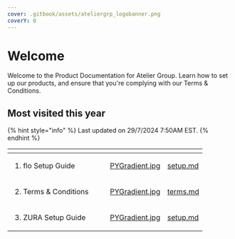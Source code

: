 ```yaml
---
cover: .gitbook/assets/ateliergrp_logobanner.png
coverY: 0
---
```


# Welcome

Welcome to the Product Documentation for Atelier Group. Learn how to set up our products, and ensure that you're complying with our Terms & Conditions.

## Most visited this year

{% hint style="info" %}
Last updated on 29/7/2024 7:50AM EST.
{% endhint %}

<table data-view="cards"><thead><tr><th></th><th></th><th></th><th data-hidden data-card-cover data-type="files"></th><th data-hidden data-card-target data-type="content-ref"></th></tr></thead><tbody><tr><td><ol><li>flo Setup Guide</li></ol></td><td></td><td></td><td><a href=".gitbook/assets/PYGradient.jpg">PYGradient.jpg</a></td><td><a href="flo/setup.md">setup.md</a></td></tr><tr><td><ol start="2"><li>Terms &#x26; Conditions</li></ol></td><td></td><td></td><td><a href=".gitbook/assets/PYGradient.jpg">PYGradient.jpg</a></td><td><a href="getting-started/terms.md">terms.md</a></td></tr><tr><td><ol start="3"><li>ZURA Setup Guide</li></ol></td><td></td><td></td><td><a href=".gitbook/assets/PYGradient.jpg">PYGradient.jpg</a></td><td><a href="zura/setup.md">setup.md</a></td></tr></tbody></table>
